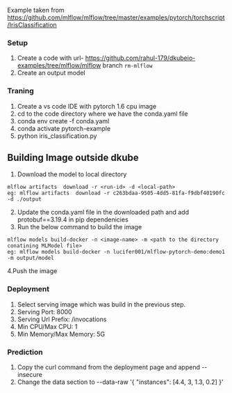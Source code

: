 Example taken from https://github.com/mlflow/mlflow/tree/master/examples/pytorch/torchscript/IrisClassification

### Setup
1. Create a code with url- https://github.com/rahul-179/dkubeio-examples/tree/mlflow/mlflow branch `rm-mlflow`
2. Create an output model 

### Traning
1. Create a vs code IDE with pytorch 1.6 cpu image
2. cd to the code directory where we have the conda.yaml file
3. conda env create -f conda.yaml
4. conda activate pytorch-example
5. python iris_classification.py

## Building Image outside dkube
1. Download the model to local directory
```
mlflow artifacts  download -r <run-id> -d <local-path>
eg: mlflow artifacts  download -r c263bdaa-9505-4dd5-81fa-f9dbf40190fc -d ./output
```
2. Update the conda.yaml file in the downloaded path and add protobuf==3.19.4 in pip dependenicies
3. Run the below command to build the image
```
mlflow models build-docker -n <image-name> -m <path to the directory conatining MLModel file>
eg: mlflow models build-docker -n lucifer001/mlflow-pytorch-demo:demo1 -m output/model
```
4.Push the image

### Deployment
1. Select serving image which was build in the previous step.
2. Serving Port: 8000
3. Serving Url Prefix: /invocations
4. Min CPU/Max CPU: 1
5. Min Memory/Max Memory: 5G

### Prediction
1. Copy the curl command from the deployment page and append --insecure
2. Change the data section to
--data-raw '{ "instances": [4.4, 3, 1.3, 0.2] }'
